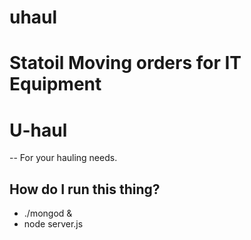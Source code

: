 # uhaul
Statoil Moving orders for IT Equipment
=======
# U-haul

 -- For your hauling needs.
 
## How do I run this thing?

 * ./mongod &
 * node server.js

